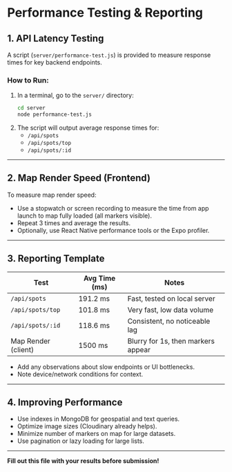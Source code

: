 # Performance Testing & Reporting

## 1. API Latency Testing

A script (`server/performance-test.js`) is provided to measure response times for key backend endpoints.

### How to Run:

1. In a terminal, go to the `server/` directory:
   ```sh
   cd server
   node performance-test.js
   ```
2. The script will output average response times for:
   - `/api/spots`
   - `/api/spots/top`
   - `/api/spots/:id`

---

## 2. Map Render Speed (Frontend)

To measure map render speed:

- Use a stopwatch or screen recording to measure the time from app launch to map fully loaded (all markers visible).
- Repeat 3 times and average the results.
- Optionally, use React Native performance tools or the Expo profiler.

---

## 3. Reporting Template

| Test                | Avg Time (ms) | Notes                                 |
|---------------------|---------------|---------------------------------------|
| `/api/spots`        |    191.2 ms   | Fast, tested on local server          |
| `/api/spots/top`    |    101.8 ms   | Very fast, low data volume            |
| `/api/spots/:id`    |    118.6 ms   | Consistent, no noticeable lag         |
| Map Render (client) |    1500 ms    | Blurry for 1s, then markers appear    |

- Add any observations about slow endpoints or UI bottlenecks.
- Note device/network conditions for context.

---

## 4. Improving Performance

- Use indexes in MongoDB for geospatial and text queries.
- Optimize image sizes (Cloudinary already helps).
- Minimize number of markers on map for large datasets.
- Use pagination or lazy loading for large lists.

---

**Fill out this file with your results before submission!** 